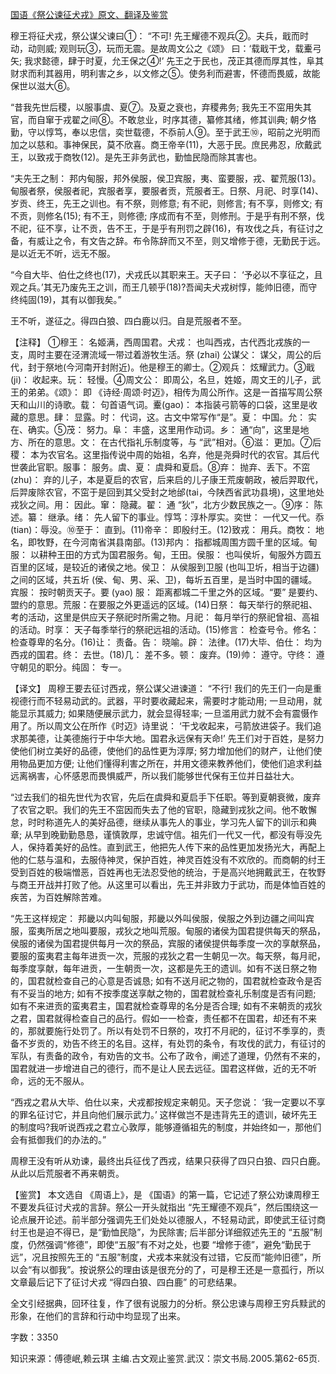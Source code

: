[国语《祭公谏征犬戎》原文、翻译及鉴赏](https://www.vrrw.net/wx/14011.html)

穆王将征犬戎，祭公谋父谏曰①： “不可! 先王耀德不观兵②。夫兵，戢而时动，动则威; 观则玩③，玩而无震。是故周文公之《颂》 曰：‘载戢干戈，载櫜弓矢; 我求懿德，肆于时夏，允王保之④!’ 先王之于民也，茂正其德而厚其性，阜其财求而利其器用，明利害之乡，以文修之⑤。使务利而避害，怀德而畏威，故能保世以滋大⑥。

“昔我先世后稷，以服事虞、夏⑦。及夏之衰也，弃稷弗务; 我先王不窋用失其官，而自窜于戎翟之间⑧。不敢怠业，时序其德，纂修其绪，修其训典; 朝夕恪勤，守以惇笃，奉以忠信，奕世载德，不忝前人⑨。至于武王⑩，昭前之光明而加之以慈和。事神保民，莫不欣喜。商王帝辛(11)，大恶于民。庶民弗忍，欣戴武王，以致戎于商牧(12)。是先王非务武也，勤恤民隐而除其害也。

“夫先王之制： 邦内甸服，邦外侯服，侯卫宾服，夷、蛮要服，戎、翟荒服(13)。甸服者祭，侯服者祀，宾服者享，要服者贡，荒服者王。日祭、月祀、时享(14)、岁贡、终王，先王之训也。有不祭，则修意; 有不祀，则修言; 有不享，则修文; 有不贡，则修名(15); 有不王，则修德; 序成而有不至，则修刑。于是乎有刑不祭，伐不祀，征不享，让不贡，告不王，于是乎有刑罚之辟(16)，有攻伐之兵，有征讨之备，有威让之令，有文告之辞。布令陈辞而又不至，则又增修于德，无勤民于远。是以近无不听，远无不服。

“今自大毕、伯仕之终也(17)，犬戎氏以其职来王。天子曰： ‘予必以不享征之，且观之兵。’其无乃废先王之训，而王几顿乎(18)?吾闻夫犬戎树惇，能帅旧德，而守终纯固(19)，其有以御我矣。”

王不听，遂征之。得四白狼、四白鹿以归。自是荒服者不至。



【注释】 ①穆王： 名姬满，西周国君。犬戎： 也叫西戎，古代西北戎族的一支，周时主要在泾渭流域一带过着游牧生活。祭 (zhai) 公谋父： 谋父，周公的后代，封于祭地(今河南开封附近)。他是穆王的卿士。②观兵： 炫耀武力。③戢(ji)： 收起来。玩： 轻慢。④周文公： 即周公，名旦，姓姬，周文王的儿子，武王的弟弟。《颂》： 即 《诗经·周颂·时迈》，相传为周公所作。这是一首描写周公祭天和山川的诗歌。载： 句首语气词。櫜(gao)： 本指装弓箭等的口袋，这里是收藏的意思。肆： 显露。时： 代词，这。古文中常写作“是”。夏： 中国。允： 实在、确实。⑤茂： 努力。阜： 丰盛，这里用作动词。乡： 通“向”，这里是地方、所在的意思。文： 在古代指礼乐制度等，与 “武”相对。⑥滋： 更加。⑦后稷： 本为农官名。这里指传说中周的始祖，名弃，他是尧舜时代的农官。其后代世袭此官职。服事： 服务。虞、夏： 虞舜和夏启。⑧弃： 抛弃、丢下。不窋(zhu)： 弃的儿子，本是夏启的农官，后来启的儿子康王荒废朝政，被后羿取代，后羿废除农官，不窋于是回到其父受封之地邰(tai，今陕西省武功县境)，这里地处戎狄之间。用： 因此。窜： 隐藏。翟： 通 “狄”，北方少数民族之一。⑨序： 陈述。纂： 继承。绪： 先人留下的事业。惇笃：淳朴厚实。奕世： 一代又一代。忝(tian)：辱没。⑩至于： 直到。(11)帝辛： 即殷纣王。(12)致戎： 用兵。商牧： 地名，即牧野，在今河南省淇县南部。(13)邦内： 指都城周围方圆千里的区域。甸服： 以耕种王田的方式为国君服务。甸，王田。侯服： 也叫侯圻，甸服外方圆五百里的区域，是较近的诸侯之地。侯卫： 从侯服到卫服 (也叫卫圻，相当于边疆) 之间的区域，共五圻 (侯、甸、男、采、卫)，每圻五百里，是当时中国的疆域。宾服： 按时朝贡天子。要 (yao) 服： 距离都城二千里之外的区域。“要” 是要约、盟约的意思。荒服：在要服之外更遥远的区域。(14)日祭： 每天举行的祭祀祖、考的活动，这里是供应天子祭祀时所需之物。月祀： 每月举行的祭祀曾祖、高祖的活动。时享： 天子每季举行的祭祀远祖的活动。(15)修言： 检查号令。修名： 检查尊卑的名分。(16)让： 责备。告： 晓喻。辟： 法律。(17)大毕、伯仕： 均为西戎的国君。终： 去世。(18)几： 差不多。顿： 废弃。(19)帅： 遵守。守终： 遵守朝见的职分。纯固： 专一。

【译文】 周穆王要去征讨西戎，祭公谋父进谏道： “不行! 我们的先王们一向是重视德行而不轻易动武的。武器，平时要收藏起来，需要时才能动用; 一旦动用，就能显示其威力; 如果随便展示武力，就会显得轻率; 一旦滥用武力就不会有震慑作用了。所以周文公在所作《时迈》诗里说： ‘干戈收起来，弓箭放进袋子。我们追求那美德，让美德施行于中华大地。国君永远保有天命!’ 先王们对于百姓，是努力使他们树立美好的品德，使他们的品性更为淳厚; 努力增加他们的财产，让他们使用物品更加方便; 让他们懂得利害之所在，并用文德来教养他们，使他们追求利益远离祸害，心怀感恩而畏惧威严，所以我们能够世代保有王位并日益壮大。

“过去我们的祖先世代为农官，先后在虞舜和夏启手下任职。等到夏朝衰微，废弃了农官之职。我们的先王不窋因而失去了他的官职，隐藏到戎狄之间。他不敢懈怠，时时称道先人的美好品德，继续从事先人的事业，学习先人留下的训示和典章; 从早到晚勤勤恳恳，谨慎敦厚，忠诚守信。祖先们一代又一代，都没有辱没先人，保持着美好的品性。直到武王，他把先人传下来的品性更加发扬光大，再配上他的仁慈与温和，去服侍神灵，保护百姓，神灵百姓没有不欢欣的。而商朝的纣王受到百姓的极端憎恶，百姓再也无法忍受他的统治，于是高兴地拥戴武王，在牧野与商王开战并打败了他。从这里可以看出，先王并非致力于武功，而是体恤百姓的疾苦，为百姓解除苦难。

“先王这样规定： 邦畿以内叫甸服，邦畿以外叫侯服，侯服之外到边疆之间叫宾服，蛮夷所居之地叫要服，戎狄之地叫荒服。甸服的诸侯为国君提供每天的祭品，侯服的诸侯为国君提供每月一次的祭品，宾服的诸侯提供每季度一次的享献祭品，要服的蛮夷君主每年进贡一次，荒服的戎狄之君一生朝见一次。每天祭，每月祀，每季度享献，每年进贡，一生朝贡一次，这都是先王的遗训。如有不送日祭之物的，国君就检查自己的心意是否诚恳; 如有不送月祀之物的，国君就检查政令是否有不妥当的地方; 如有不按季度送享献之物的，国君就检查礼乐制度是否有问题; 如有不来进贡的蛮夷君主，国君就检查尊卑的名分是否合理; 如有不来朝贡的戎狄之君，国君就得检查自己的品行。假如一一检查，责任都不在国君，却还有不来的，那就要施行处罚了。所以有处罚不日祭的，攻打不月祀的，征讨不季享的，责备不岁贡的，劝告不终王的名目。这样，有处罚的条令，有攻伐的武力，有征讨的军队，有责备的政令，有劝告的文书。公布了政令，阐述了道理，仍然有不来的，国君就进一步增进自己的德行，而不是让人民去远征。国君这样做，近的无不听命，远的无不服从。

“西戎之君从大毕、伯仕以来，犬戎都按规定来朝见。天子您说： ‘我一定要以不享的罪名征讨它，并且向他们展示武力。’ 这样做岂不是违背先王的遗训，破坏先王的制度吗?我听说西戎之君立心敦厚，能够遵循祖先的制度，并始终如一，那他们会有抵御我们的办法的。”

周穆王没有听从劝谏，最终出兵征伐了西戎，结果只获得了四只白狼、四只白鹿。从此以后荒服者不再来朝贡。

【鉴赏】 本文选自 《周语上》，是 《国语》的第一篇，它记述了祭公劝谏周穆王不要发兵征讨犬戎的言辞。祭公一开头就指出 “先王耀德不观兵”，然后围绕这一论点展开论述。前半部分强调先王们处处以德服人，不轻易动武，即使武王征讨商纣王也是迫不得已，是“勤恤民隐”，为民除害; 后半部分详细叙述先王的 “五服”制度，仍然强调“修德”，即使“五服”有不对之处，也要 “增修于德”，避免“勤民于远”，况且按照先王的 “五服”制度，犬戎本来就没有过错，它反而“能帅旧德”，所以会“有以御我”。按说祭公的理由该是很充分的了，可是穆王还是一意孤行，所以文章最后记下了征讨犬戎 “得四白狼、四白鹿” 的可悲结果。

全文引经据典，回环往复，作了很有说服力的分析。祭公忠谏与周穆王穷兵黩武的形象，在他们的言辞和行动中均显现了出来。

字数：3350

知识来源：傅德岷,赖云琪 主编.古文观止鉴赏.武汉：崇文书局.2005.第62-65页.

